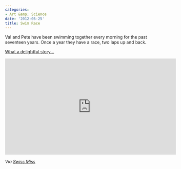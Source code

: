 ```yaml
---
categories:
- Art &amp; Science
date: '2012-05-25'
title: Swim Race
---
```


Val and Pete have been swimming together every morning for the past seventeen years. Once a year they have a race, two laps up and back.

<a href="https://vimeo.com/36896558">What a delightful story...</a>

<iframe class="alignc" src="https://player.vimeo.com/video/36896558" width="560" height="315" frameborder="0" webkitAllowFullScreen mozallowfullscreen allowFullScreen></iframe>

<em>Via <a href="http://www.swiss-miss.com/2012/05/link-pack.html">Swiss Miss</a></em>